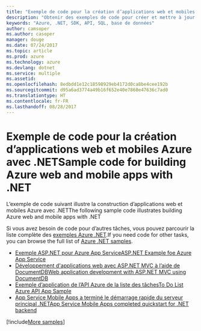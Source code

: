 ```yaml
---
title: "Exemple de code pour la création d’applications web et mobiles Azure avec .NET"
description: "Obtenir des exemples de code pour créer et mettre à jour Azure Web Apps à l’aide de .NET"
keywords: "Azure, .NET, SDK, API, SQL, base de données"
author: camsoper
ms.author: casoper
manager: douge
ms.date: 07/24/2017
ms.topic: article
ms.prod: azure
ms.technology: azure
ms.devlang: dotnet
ms.service: multiple
ms.assetid: 
ms.openlocfilehash: 8edbdd1e12c18598929eb4172d0ca8be4cee192b
ms.sourcegitcommit: d95a6ad3774a49b16f652e40e7860e47636c7ad0
ms.translationtype: HT
ms.contentlocale: fr-FR
ms.lasthandoff: 08/28/2017
---
```

# <a name="sample-code-for-building-azure-web-and-mobile-apps-with-net"></a><span data-ttu-id="1bb66-104">Exemple de code pour la création d’applications web et mobiles Azure avec .NET</span><span class="sxs-lookup"><span data-stu-id="1bb66-104">Sample code for building Azure web and mobile apps with .NET</span></span>

<span data-ttu-id="1bb66-105">L’exemple de code suivant illustre la construction d’applications web et mobiles Azure avec .NET</span><span class="sxs-lookup"><span data-stu-id="1bb66-105">The following sample code illustrates building Azure web and mobile apps with .NET</span></span>

<span data-ttu-id="1bb66-106">Si vous avez besoin de code pour d’autres tâches, vous pouvez parcourir la liste complète des [exemples Azure .NET](https://azure.microsoft.com/resources/samples/?platform=dotnet&view=azure-dotnet).</span><span class="sxs-lookup"><span data-stu-id="1bb66-106">If you need code for other tasks, you can browse the full list of [Azure .NET samples](https://azure.microsoft.com/resources/samples/?platform=dotnet&view=azure-dotnet).</span></span>

- [<span data-ttu-id="1bb66-107">Exemple ASP.NET pour Azure App Service</span><span class="sxs-lookup"><span data-stu-id="1bb66-107">ASP.NET Example foe Azure App Service</span></span>](https://azure.microsoft.com/en-us/resources/samples/app-service-web-dotnet-get-started/)
- <span data-ttu-id="1bb66-108">[Développement d'applications web avec ASP.NET MVC à l’aide de DocumentDB](https://azure.microsoft.com/en-us/resources/samples/documentdb-dotnet-todo-app/
)</span><span class="sxs-lookup"><span data-stu-id="1bb66-108">[Web application development with ASP.NET MVC using DocumentDB](https://azure.microsoft.com/en-us/resources/samples/documentdb-dotnet-todo-app/
)</span></span>
- [<span data-ttu-id="1bb66-109">Exemple d’application de l’API Azure de la liste des tâches</span><span class="sxs-lookup"><span data-stu-id="1bb66-109">To Do List Azure API App Sample</span></span>](https://azure.microsoft.com/en-us/resources/samples/app-service-api-dotnet-todo-list/?cdn=disable)
- [<span data-ttu-id="1bb66-110">App Service Mobile Apps a terminé le démarrage rapide du serveur principal .NET</span><span class="sxs-lookup"><span data-stu-id="1bb66-110">App Service Mobile Apps completed quickstart for .NET backend</span></span>](https://azure.microsoft.com/en-us/resources/samples/app-service-mobile-dotnet-backend-quickstart/)


[!include[More samples](includes/more-samples.md)]
